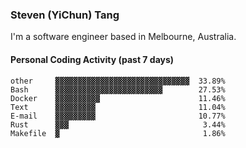 ### Steven (YiChun) Tang

I'm a software engineer based in Melbourne, Australia.

#### Personal Coding Activity (past 7 days)
```
other     ▓▓▓▓▓▓▓▓▓▓▓▓▓▓▓▓▓▓▓▓▓▓▓▓▓▓▓▓▓▓  33.89%
Bash      ▓▓▓▓▓▓▓▓▓▓▓▓▓▓▓▓▓▓▓▓▓▓▓▓        27.53%
Docker    ▓▓▓▓▓▓▓▓▓▓                      11.46%
Text      ▓▓▓▓▓▓▓▓▓                       11.04%
E-mail    ▓▓▓▓▓▓▓▓▓                       10.77%
Rust      ▓▓▓                              3.44%
Makefile  ▓                                1.86%
```
